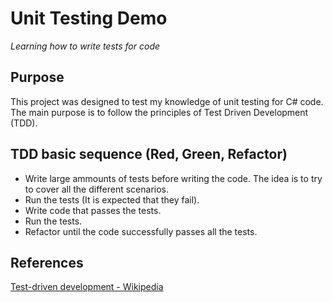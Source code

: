# Unit Testing Demo
*Learning how to write tests for code*

## Purpose
This project was designed to test my knowledge of unit testing for C# code. The main purpose is to follow the principles of Test Driven Development (TDD).

## TDD basic sequence (Red, Green, Refactor)
* Write large ammounts of tests before writing the code. The idea is to try to cover all the different scenarios.
* Run the tests (It is expected that they fail).
* Write code that passes the tests.
* Run the tests.
* Refactor until the code successfully passes all the tests.

## References
[Test-driven development - Wikipedia](https://en.wikipedia.org/wiki/Test-driven_development)